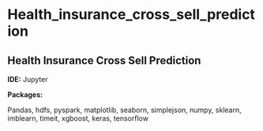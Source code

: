 # Health_insurance_cross_sell_prediction
<h2>Health Insurance Cross Sell Prediction</h2>
<p><b>IDE:</b> Jupyter</p>
<p><b>Packages:</b></p>
<p>Pandas, hdfs, pyspark, matplotlib, seaborn, simplejson, numpy, sklearn, imblearn, timeit, xgboost, keras, tensorflow</p>
